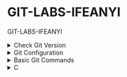 # GIT-LABS-IFEANYI

GIT-LABS-IFEANYI

<details>
  <summary>Check Git Version</summary>

```sh
git -v
```

</details>

<details>
  <summary>Git Configuration</summary>

### To setup git global settings:

```sh
git config --global user.name "Your Name"
git config --global user.email "your.email@example.com"
```

### To view git settings:

```sh
git config --global --list
```

```sh
git config --list --show-origin
```

</details>

<details>
  <summary>Basic Git Commands</summary>

### Git Init

```sh
git init
git status
```

### Git Add

```sh
git add {Filename}
git add -A
git add .
```

### Git Restore

```sh
git restore {Filename}
git restore --staged {Filename}
```

### Git Commit

```sh
git commit -m "{commit Message}"
git commit -am "{commit Message}"
```

### Git Log

```sh
git log
git log --oneline
```

### Git Push

```sh
git push
```

</details>

<details>
  <summary>C</summary>

### C

```sh
n
```

### C

```sh
n
```

### C

```sh
n
```

</details>
